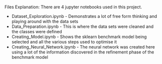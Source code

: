Files Explanation:
There are 4 jupyter notebooks used in this project. 
* Dataset\_Exploration.ipynb - Demonstrates a lot of free form thinking and playing around with the data sets
* Data\_Preparation.ipynb - This is where the data sets were cleaned and the classes were defined
* Creating\_Model.ipynb - Shows the sklearn benchmark model being selected and all the various steps used to optimise it
* Creating\_Neural\_Network.ipynb - The neural network was created here using a lot of the information discovered in the refinement phase of the benchmark model 

